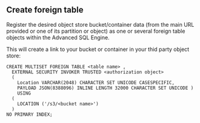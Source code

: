 ## Create foreign table

Register the desired object store bucket/container data (from the main URL provided or one of its partition or object) as one or several foreign table objects within the Advanced SQL Engine.

This will create a link to your bucket or container in your thid party object store:


```
CREATE MULTISET FOREIGN TABLE <table name> ,
  EXTERNAL SECURITY INVOKER TRUSTED <authorization object>
  (
    Location VARCHAR(2048) CHARACTER SET UNICODE CASESPECIFIC,
    PAYLOAD JSON(8388096) INLINE LENGTH 32000 CHARACTER SET UNICODE )
    USING
  (
    LOCATION ('/s3/<bucket name>')
  )
NO PRIMARY INDEX;
```
